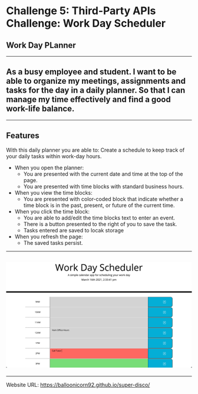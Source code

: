 # Challenge 5: Third-Party APIs Challenge: Work Day Scheduler

## Work Day PLanner 
-------------------------------------------------
As a busy employee and student. 
I want to be able to organize my meetings, assignments and tasks for the day in a daily planner.
So that I can manage my time effectively and find a good work-life balance.
-------------------------------------------------
-------------------------------------------------

## Features
With this daily planner you are able to:
Create a schedule to keep track of your daily tasks within work-day hours.
* When you open the planner:
    - You are presented with the current date and time at the top of the page.
    - You are presented with time blocks with standard business hours.
* When you view the time blocks:
    - You are presented with color-coded block that indicate whether a time block is in the past, present, or future of the current time.
* When you click the time block:
    - You are able to add/edit the time blocks text to enter an event.
    - There is a button presented to the right of you to save the task.
    - Tasks entered are saved to locak storage
* When you refresh the page: 
    - The saved tasks persist.

------------------------------------------------

![alt text](./develop/images/screenshot.png)
------------------------------------------------
------------------------------------------------
Website URL:
https://balloonicorn92.github.io/super-disco/
